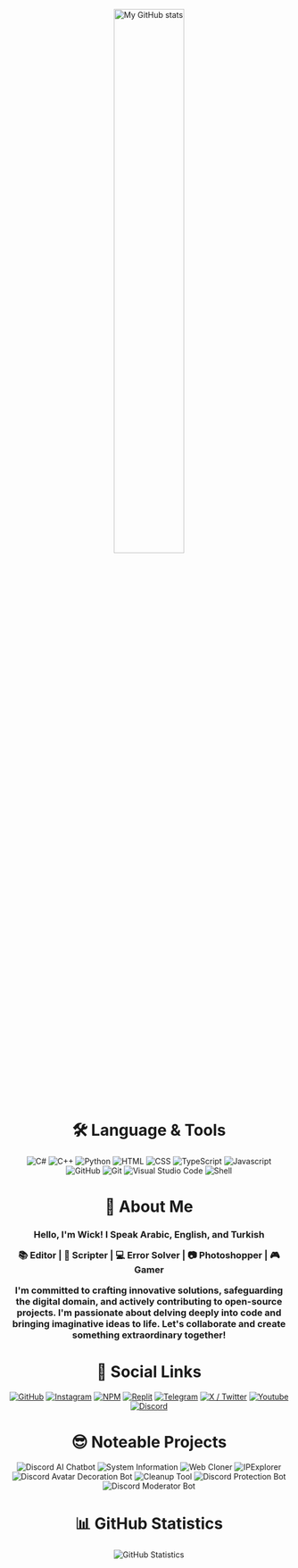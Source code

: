 <p align="center">
  <img src="https://imgur.com/cdNiVE7.png" alt="My GitHub stats" style="width: 50%;" />
</p>

<div align="center"> <h1 align="center"> 🛠 Language & Tools </h1> </div>

<div align="center">
  <img src="https://imgur.com/KEjLMbm.png" alt="C#" />
  <img src="https://imgur.com/M7clnGu.png" alt="C++" />
  <img src="https://imgur.com/OVq7WwF.png" alt="Python" />
  <img src="https://imgur.com/3KvfKeH.png" alt="HTML" />
  <img src="https://imgur.com/JncbSGq.png" alt="CSS" />
  <img src="https://imgur.com/zw93EwM.png" alt="TypeScript" />
  <img src="https://imgur.com/J6J18Oq.png" alt="Javascript" />
  <img src="https://imgur.com/am2M8Sr.png " alt="GitHub" />
  <img src="https://imgur.com/23o6vBG.png" alt="Git" />
  <img src="https://imgur.com/5GBBmDh.png" alt="Visual Studio Code" />
  <img src="https://imgur.com/7RTXlBW.png" alt="Shell" />
</div>

<div align="center"> <h1 align="center"> 👋 About Me </h1> </div>

<div align="center"> <h3 align="center"> 
Hello, I'm Wick!
I Speak Arabic, English, and Turkish

📚 Editor | 📜 Scripter | 💻 Error Solver | 📷 Photoshopper | 🎮 Gamer

I'm committed to crafting innovative solutions, safeguarding the digital domain, and actively contributing to open-source projects. I'm passionate about delving deeply into code and bringing imaginative ideas to life. Let's collaborate and create something extraordinary together!

</h3>

</div>

<div align="center"> <h1 align="center"> 🔗 Social Links </h1> </div>

<div align="center">
  <a href="https://github.com/wickstudio"><img src="https://imgur.com/3ODU5lj.png" alt="GitHub" /></a>
  <a href="https://www.instagram.com/officialwickstudio"><img src="https://imgur.com/n2oyhCP.png" alt="Instagram" /></a>
  <a href="https://www.npmjs.com/~wick_studio"><img src="https://imgur.com/rVt9huZ.png" alt="NPM" /></a>
  <a href="https://replit.com/@wickstudio"><img src="https://imgur.com/RkgoVR3.png" alt="Replit" /></a>
  <a href="https://t.me/wickdev"><img src="https://imgur.com/6Y6wmmg.png" alt="Telegram" /></a>
  <a href="https://x.com/Wick__Studio"><img src="https://imgur.com/1jPpy8l.png" alt="X / Twitter" /></a>
  <a href="https://www.youtube.com/@wick_studio"><img src="https://imgur.com/uYQleGv.png" alt="Youtube" /></a>
  <a href="https://discord.gg/wicks"><img src="https://imgur.com/Qcg8nxa.png" alt="Discord" /></a>
</div>

<div align="center"> <h1 align="center"> 😎 Noteable Projects </h1> </div>

<div align="center">
  <img src="https://github-readme-stats.vercel.app/api/pin/?username=wickstudio&repo=discord-ai-chatbot&bg_color=30,020614,cfb360&title_color=a5a5a5&text_color=a5a5a5)](https://github.com/wickstudio/discord-ai-chatbot" alt="Discord AI Chatbot" />
  <img src="https://github-readme-stats.vercel.app/api/pin/?username=wickstudio&repo=System-Information&bg_color=30,020614,cfb360&title_color=a5a5a5&text_color=a5a5a5)](https://github.com/wickstudio/System-Information" alt="System Information" />
  <img src="https://github-readme-stats.vercel.app/api/pin/?username=wickstudio&repo=Web-Cloner&bg_color=30,020614,cfb360&title_color=a5a5a5&text_color=a5a5a5" alt="Web Cloner" />
  <img src="https://github-readme-stats.vercel.app/api/pin/?username=wickstudio&repo=IPExplorer&bg_color=30,020614,cfb360&title_color=a5a5a5&text_color=a5a5a5" alt="IPExplorer" />
  <img src="https://github-readme-stats.vercel.app/api/pin/?username=wickstudio&repo=Discord-Avatar-Decoration-Bot&bg_color=30,020614,cfb360&title_color=a5a5a5&text_color=a5a5a5)](https://github.com/wickstudio/System-Information" alt="Discord Avatar Decoration Bot" />
  <img src="https://github-readme-stats.vercel.app/api/pin/?username=wickstudio&repo=cleanup-tool&bg_color=30,020614,cfb360&title_color=a5a5a5&text_color=a5a5a5" alt="Cleanup Tool" />
  <img src="https://github-readme-stats.vercel.app/api/pin/?username=wickstudio&repo=discord-protection-bot&bg_color=30,020614,cfb360&title_color=a5a5a5&text_color=a5a5a5)](https://github.com/wickstudio/discord-protection-bot" alt="Discord Protection Bot" />
  <img src="https://github-readme-stats.vercel.app/api/pin/?username=wickstudio&repo=discord-moderator-bot&bg_color=30,020614,cfb360&title_color=a5a5a5&text_color=a5a5a5)](https://github.com/wickstudio/discord-moderator-bot" alt="Discord Moderator Bot" />
</div>

<div align="center"> <h1 align="center"> 📊 GitHub Statistics </h1> </div>

<div align="center">
  <img src="https://github-readme-stats.vercel.app/api?username=wickstudio&show_icons=true&show=reviews,discussions_started,discussions_answered,prs_merged,prs_merged_percentage&bg_color=30,020614,cfb360&title_color=a5a5a5&text_color=a5a5a5" alt="GitHub Statistics" />
</div>
